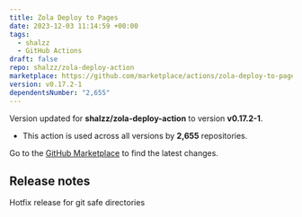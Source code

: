 ```yaml
---
title: Zola Deploy to Pages
date: 2023-12-03 11:14:59 +00:00
tags:
  - shalzz
  - GitHub Actions
draft: false
repo: shalzz/zola-deploy-action
marketplace: https://github.com/marketplace/actions/zola-deploy-to-pages
version: v0.17.2-1
dependentsNumber: "2,655"
---
```



Version updated for **shalzz/zola-deploy-action** to version **v0.17.2-1**.
- This action is used across all versions by **2,655** repositories.

Go to the [GitHub Marketplace](https://github.com/marketplace/actions/zola-deploy-to-pages) to find the latest changes.

## Release notes

Hotfix release for git safe directories
